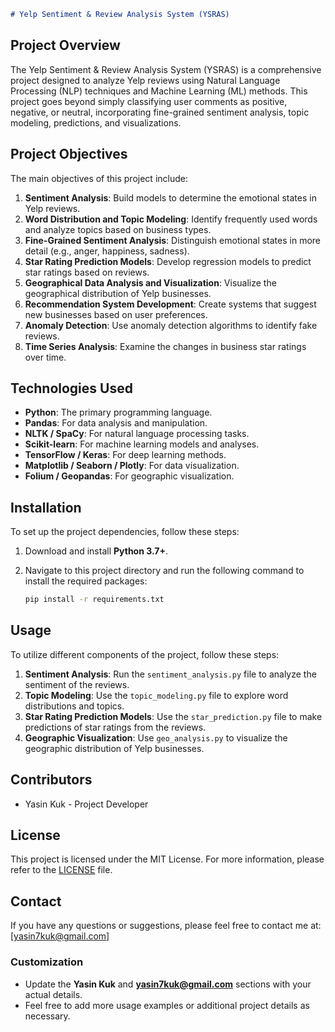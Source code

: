 ```markdown
# Yelp Sentiment & Review Analysis System (YSRAS)
```
## Project Overview
The Yelp Sentiment & Review Analysis System (YSRAS) is a comprehensive project designed to analyze Yelp reviews using Natural Language Processing (NLP) techniques and Machine Learning (ML) methods. This project goes beyond simply classifying user comments as positive, negative, or neutral, incorporating fine-grained sentiment analysis, topic modeling, predictions, and visualizations.

## Project Objectives
The main objectives of this project include:

1. **Sentiment Analysis**: Build models to determine the emotional states in Yelp reviews.
2. **Word Distribution and Topic Modeling**: Identify frequently used words and analyze topics based on business types.
3. **Fine-Grained Sentiment Analysis**: Distinguish emotional states in more detail (e.g., anger, happiness, sadness).
4. **Star Rating Prediction Models**: Develop regression models to predict star ratings based on reviews.
5. **Geographical Data Analysis and Visualization**: Visualize the geographical distribution of Yelp businesses.
6. **Recommendation System Development**: Create systems that suggest new businesses based on user preferences.
7. **Anomaly Detection**: Use anomaly detection algorithms to identify fake reviews.
8. **Time Series Analysis**: Examine the changes in business star ratings over time.

## Technologies Used
- **Python**: The primary programming language.
- **Pandas**: For data analysis and manipulation.
- **NLTK / SpaCy**: For natural language processing tasks.
- **Scikit-learn**: For machine learning models and analyses.
- **TensorFlow / Keras**: For deep learning methods.
- **Matplotlib / Seaborn / Plotly**: For data visualization.
- **Folium / Geopandas**: For geographic visualization.

## Installation
To set up the project dependencies, follow these steps:

1. Download and install **Python 3.7+**.
2. Navigate to this project directory and run the following command to install the required packages:

   ```bash
   pip install -r requirements.txt
   ```

## Usage
To utilize different components of the project, follow these steps:

1. **Sentiment Analysis**: Run the `sentiment_analysis.py` file to analyze the sentiment of the reviews.
2. **Topic Modeling**: Use the `topic_modeling.py` file to explore word distributions and topics.
3. **Star Rating Prediction Models**: Use the `star_prediction.py` file to make predictions of star ratings from the reviews.
4. **Geographic Visualization**: Use `geo_analysis.py` to visualize the geographic distribution of Yelp businesses.

## Contributors
- Yasin Kuk - Project Developer

## License
This project is licensed under the MIT License. For more information, please refer to the [LICENSE](LICENSE) file.

## Contact
If you have any questions or suggestions, please feel free to contact me at: [yasin7kuk@gmail.com]

### Customization
- Update the **Yasin Kuk** and **yasin7kuk@gmail.com** sections with your actual details.
- Feel free to add more usage examples or additional project details as necessary.